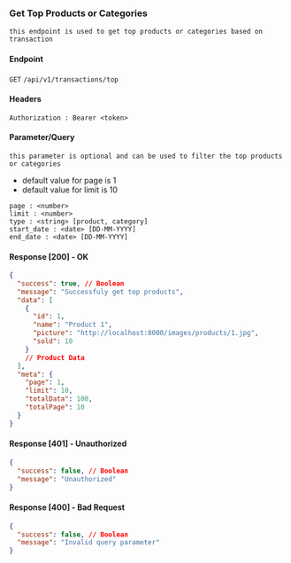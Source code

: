### Get Top Products or Categories

    this endpoint is used to get top products or categories based on transaction

#### Endpoint

`GET` `/api/v1/transactions/top`

#### Headers

```http
Authorization : Bearer <token>
```

#### Parameter/Query

    this parameter is optional and can be used to filter the top products or categories

- default value for page is 1
- default value for limit is 10

```http
page : <number>
limit : <number>
type : <string> [product, category]
start_date : <date> [DD-MM-YYYY]
end_date : <date> [DD-MM-YYYY]
```

#### Response [200] - OK

```json
{
  "success": true, // Boolean
  "message": "Successfuly get top products",
  "data": [
    {
      "id": 1,
      "name": "Product 1",
      "picture": "http://localhost:8000/images/products/1.jpg",
      "sold": 10
    }
    // Product Data
  ],
  "meta": {
    "page": 1,
    "limit": 10,
    "totalData": 100,
    "totalPage": 10
  }
}
```

#### Response [401] - Unauthorized

```json
{
  "success": false, // Boolean
  "message": "Unauthorized"
}
```

#### Response [400] - Bad Request

```json
{
  "success": false, // Boolean
  "message": "Invalid query parameter"
}
```
